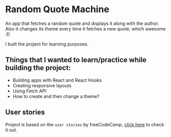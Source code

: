 # Random Quote Machine
An app that fetches a random quote and displays it along with the author.
Also it changes its theme every time it fetches a new quote, which awesome :D

I built the project for learning purposes.

## Things that I wanted to learn/practice while building the project:
* Building apps with React and React Hooks
* Creating responsive layouts
* Using Fetch API
* How to create and then change a theme?

## User stories
Project is based on the `user stories` by freeCodeCamp, [click here](https://www.freecodecamp.org/learn/front-end-libraries/front-end-libraries-projects/build-a-random-quote-machine) to check it out.
